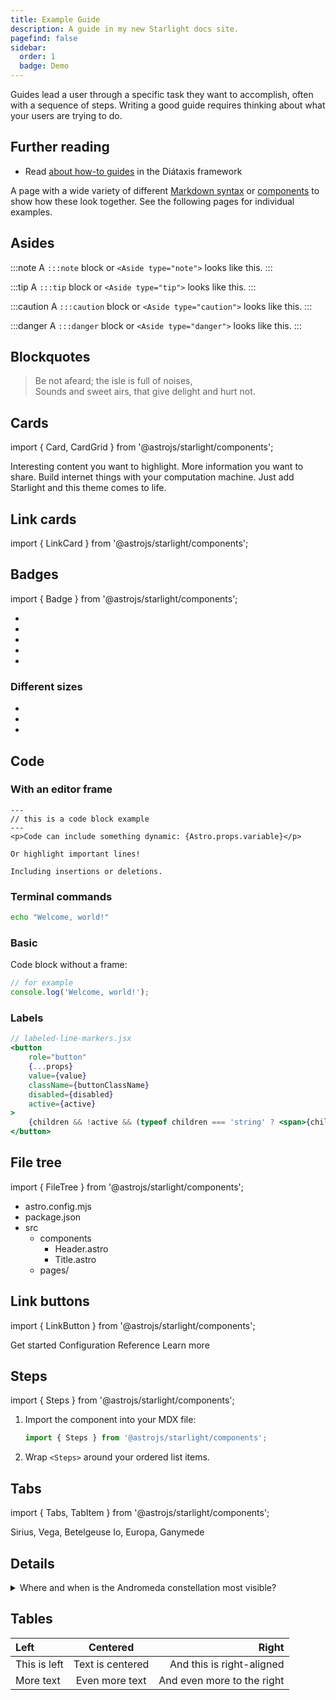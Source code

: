 ```yaml
---
title: Example Guide
description: A guide in my new Starlight docs site.
pagefind: false
sidebar:
  order: 1
  badge: Demo
---
```


Guides lead a user through a specific task they want to accomplish, often with a sequence of steps.
Writing a good guide requires thinking about what your users are trying to do.

## Further reading

- Read [about how-to guides](https://diataxis.fr/how-to-guides/) in the Diátaxis framework

A page with a wide variety of different [Markdown syntax](https://starlight.astro.build/guides/authoring-content/) or [components](https://starlight.astro.build/components/using-components/) to show how these look together.
See the following pages for individual examples.

## Asides

:::note
A `:::note` block or `<Aside type="note">` looks like this.
:::

:::tip
A `:::tip` block or `<Aside type="tip">` looks like this.
:::

:::caution
A `:::caution` block or `<Aside type="caution">` looks like this.
:::

:::danger
A `:::danger` block or `<Aside type="danger">` looks like this.
:::

## Blockquotes

> Be not afeard; the isle is full of noises,  
> Sounds and sweet airs, that give delight and hurt not.

## Cards

import { Card, CardGrid } from '@astrojs/starlight/components';

<CardGrid>
	<Card title="Check this out" icon="open-book">
		Interesting content you want to highlight.
	</Card>
	<Card title="Other feature" icon="information">
		More information you want to share.
	</Card>
	<Card title="Computer stuff" icon="laptop">
		Build internet things with your computation machine.
	</Card>
	<Card title="Starlight ready" icon="starlight">
		Just add Starlight and this theme comes to life.
	</Card>
</CardGrid>

## Link cards

import { LinkCard } from '@astrojs/starlight/components';

<LinkCard
	title="Internationalization"
	href="https://starlight.astro.build/guides/i18n/"
	description="Configure Starlight to support multiple languages."
/>

## Badges

import { Badge } from '@astrojs/starlight/components';

- <Badge text="Note" variant="note" />
- <Badge text="Success" variant="success" />
- <Badge text="Tip" variant="tip" />
- <Badge text="Caution" variant="caution" />
- <Badge text="Danger" variant="danger" />

### Different sizes

- <Badge text="Small" size="small" />
- <Badge text="Medium" size="medium" />
- <Badge text="Large" size="large" />

## Code

### With an editor frame

```astro title="example.astro" {6} ins="insertions" del="deletions"
---
// this is a code block example
---
<p>Code can include something dynamic: {Astro.props.variable}</p>

Or highlight important lines!

Including insertions or deletions.
```

### Terminal commands

```sh
echo "Welcome, world!"
```

### Basic

Code block without a frame:

```js
// for example
console.log('Welcome, world!');
```

### Labels

```jsx {"1":5} del={"2":7-8} ins={"3":10}
// labeled-line-markers.jsx
<button
	role="button"
	{...props}
	value={value}
	className={buttonClassName}
	disabled={disabled}
	active={active}
>
	{children && !active && (typeof children === 'string' ? <span>{children}</span> : children)}
</button>
```

## File tree

import { FileTree } from '@astrojs/starlight/components';

<FileTree>

- astro.config.mjs
- package.json
- src
  - components
    - Header.astro
    - Title.astro
  - pages/

</FileTree>

## Link buttons

import { LinkButton } from '@astrojs/starlight/components';

<LinkButton href="/starlight-theme-flexoki/getting-started/">Get started</LinkButton>
<LinkButton href="/starlight-theme-flexoki/configuration/" variant="secondary">
	Configuration Reference
</LinkButton>
<LinkButton href="/starlight-theme-flexoki/configuration/" variant="minimal" icon="external">
	Learn more
</LinkButton>

## Steps

import { Steps } from '@astrojs/starlight/components';

<Steps>

1. Import the component into your MDX file:

   ```js
   import { Steps } from '@astrojs/starlight/components';
   ```

2. Wrap `<Steps>` around your ordered list items.

</Steps>

## Tabs

import { Tabs, TabItem } from '@astrojs/starlight/components';

<Tabs>
	<TabItem label="Stars" icon="star">
		Sirius, Vega, Betelgeuse
	</TabItem>
	<TabItem label="Moons" icon="moon">
		Io, Europa, Ganymede
	</TabItem>
</Tabs>

## Details

<details>
<summary>Where and when is the Andromeda constellation most visible?</summary>

The [Andromeda constellation](<https://en.wikipedia.org/wiki/Andromeda_(constellation)>) is most visible in the night sky during the month of November at latitudes between `+90°` and `−40°`.

</details>

## Tables

| Left         |     Centered     |                      Right |
| :----------- | :--------------: | -------------------------: |
| This is left | Text is centered |  And this is right-aligned |
| More text    |  Even more text  | And even more to the right |
